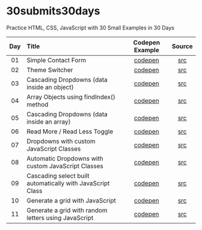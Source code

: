 # 30submits30days
Practice HTML, CSS, JavaScript with 30 Small Examples in 30 Days

| Day | Title | Codepen Example | Source |
| :---: | :--- | :---: | :---: |
| 01 | Simple Contact Form | [codepen](https://codepen.io/jlvelez/pen/vYgWXLg) | [src](https://github.com/joselvelez/30submits30days/tree/main/d01) |
| 02 | Theme Switcher | [codepen](https://codepen.io/jlvelez/pen/XWpzKBo) | [src](https://github.com/joselvelez/30submits30days/tree/main/d02) |
| 03 | Cascading Dropdowns (data inside an object) | [codepen](https://codepen.io/jlvelez/pen/ExZompX) | [src](https://github.com/joselvelez/30submits30days/tree/main/d03) |
| 04 | Array Objects using findIndex() method | [codepen](https://codepen.io/jlvelez/pen/VwPyEEx) | [src](https://github.com/joselvelez/30submits30days/tree/main/d04) |
| 05 | Cascading Dropdowns (data inside an array) | [codepen](https://codepen.io/jlvelez/pen/gOgvoRL) | [src](https://github.com/joselvelez/30submits30days/tree/main/d05) |
| 06 | Read More / Read Less Toggle | [codepen](https://codepen.io/jlvelez/pen/wvgmgmv) | [src](https://github.com/joselvelez/30submits30days/tree/main/d06) |
| 07 | Dropdowns with custom JavaScript Classes | [codepen](https://codepen.io/jlvelez/pen/qBRoeOJ) | [src](https://github.com/joselvelez/30submits30days/tree/main/d07) |
| 08 | Automatic Dropdowns with custom JavaScript Classes | [codepen](https://codepen.io/jlvelez/pen/JjEvzjK) | [src](https://github.com/joselvelez/30submits30days/tree/main/d08) |
| 09 | Cascading select built automatically with JavaScript Class | [codepen](https://codepen.io/jlvelez/pen/qBRQqJy) | [src](https://github.com/joselvelez/30submits30days/tree/main/d09) |
| 10 | Generate a grid with JavaScript | [codepen](https://codepen.io/jlvelez/pen/poRQrqM) | [src](https://github.com/joselvelez/30submits30days/tree/main/d10) |
| 11 | Generate a grid with random letters using JavaScript | [codepen](https://codepen.io/jlvelez/pen/GRrPoeQ) | [src](https://github.com/joselvelez/30submits30days/tree/main/d11) |